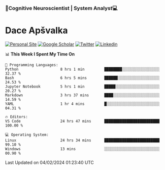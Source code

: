 ### 🧠Cognitive Neuroscientist | System Analyst💻
# Dace Apšvalka

[![Personal Site](https://img.shields.io/badge/website-teal?style=for-the-badge&logo=About.me&logoColor=white)](https://dcdace.net/)
[![Google Scholar](https://img.shields.io/badge/Scholar-yellow?style=for-the-badge&logo=googlescholar&logoColor=ffffff)](https://scholar.google.com/citations?hl=en&user=W8q0HBkAAAAJ&view_op=list_works&sortby=pubdate)
[![Twitter](https://img.shields.io/badge/Twitter-1DA1F2?logo=twitter&logoColor=white&style=for-the-badge)](https://twitter.com/dcdace)
[![Linkedin](https://img.shields.io/badge/linkedin-0077B5?logo=linkedin&logoColor=white&style=for-the-badge)](https://www.linkedin.com/in/dace-apsvalka/)

<!--
[![Dace's wakatime stats](https://github-readme-stats.vercel.app/api/wakatime?username=dcdace&theme=react&layout=compact&custom_title=Coding+past+7+days&v=2)](https://github.com/dcdace/dcdace)


[![github](https://img.shields.io/github/followers/dcdace?logo=github&style=plastic)](https://github.com/dcdace?tab=followers "GitHub followers")
[![wakatime](https://wakatime.com/badge/user/6e7556d3-b1db-4eef-a7e8-9bad735fc27e.svg?style=plastic?v=2)](https://wakatime.com/@6e7556d3-b1db-4eef-a7e8-9bad735fc27e "Total time coded since Feb 28 2022")

[![twitter](https://img.shields.io/twitter/follow/dcdace?label=followers&logo=twitter&color=%23007ec6&style=plastic)](https://twitter.com/dcdace "Twitter followers")

[![Dace's languages](https://github-readme-stats-one-nu-13.vercel.app/api/top-langs/?username=dcdace&langs_count=10&theme=nord&layout=compact)](https://github.com/anuraghazra/github-readme-stats) 
[![Dace's GitHub stats](https://github-readme-stats-one-nu-13.vercel.app/api?username=dcdace&theme=dracula&hide=prs,issues&count_private=true&show_icons=true&hide_rank=true&include_all_commits=true&hide_title=false&custom_title=GitHub+Stats)](https://github.com/anuraghazra/github-readme-stats)
-->

<!--START_SECTION:waka-->
📊 **This Week I Spent My Time On** 

```text
💬 Programming Languages: 
Python                   8 hrs 1 min         ████████░░░░░░░░░░░░░░░░░   32.37 % 
Bash                     6 hrs 5 mins        ██████░░░░░░░░░░░░░░░░░░░   24.53 % 
Jupyter Notebook         5 hrs 1 min         █████░░░░░░░░░░░░░░░░░░░░   20.27 % 
Markdown                 3 hrs 37 mins       ████░░░░░░░░░░░░░░░░░░░░░   14.59 % 
YAML                     1 hr 4 mins         █░░░░░░░░░░░░░░░░░░░░░░░░   04.31 % 

🔥 Editors: 
VS Code                  24 hrs 47 mins      █████████████████████████   100.00 % 

💻 Operating System: 
Linux                    24 hrs 34 mins      █████████████████████████   99.10 % 
Windows                  13 mins             ░░░░░░░░░░░░░░░░░░░░░░░░░   00.90 % 
```


 Last Updated on 04/02/2024 01:23:40 UTC
<!--END_SECTION:waka-->

